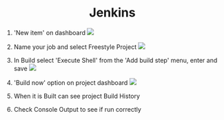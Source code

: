 <h1 style="text-align: center;">Jenkins</h1>

1. 'New item' on dashboard
![](https://i.imgur.com/NoRfGn9.png)
2. Name your job and select Freestyle Project
![](https://i.imgur.com/sJJ0WhH.png)
3. In Build select 'Execute Shell' from the 'Add build step' menu, enter and save
![](https://i.imgur.com/3zGK9hA.png)
4. 'Build now' option on project dashboard
![](https://i.imgur.com/At8AsgM.png)
5. When it is Built can see project Build History

6. Check Console Output to see if run correctly